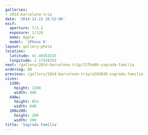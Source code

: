 ```yaml
---
galleries:
- 2014-barcelona-trip
date: '2014-11-23 16:52:06'
exif:
  aperture: f/2.2
  exposure: 1/120
  make: Apple
  model: 'iPhone 6'
layout: gallery-photo
location:
  latitude: 41.40353333
  longitude: 2.17428333
next: /gallery/2014-barcelona-trip/f27be80-sagrada-familia
ordering: 80
previous: /gallery/2014-barcelona-trip/a283848-sagrada-familia
sizes:
  1280:
    height: 1280
    width: 960
  640w:
    height: 853
    width: 640
  200x200:
    height: 200
    width: 200
title: 'Sagrada Família'
---
```

